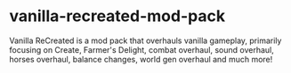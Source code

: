 # vanilla-recreated-mod-pack
Vanilla ReCreated is a mod pack that overhauls vanilla gameplay, primarily focusing on Create, Farmer's Delight, combat overhaul, sound overhaul, horses overhaul, balance changes, world gen overhaul and much more!
